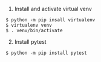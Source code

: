 1. Install and activate virtual venv
```Shell
$ python -m pip insall virtualenv
$ virtualenv venv
$ . venv/bin/activate
```

2. Install pytest
```Shell
$ python -m pip install pytest
```
